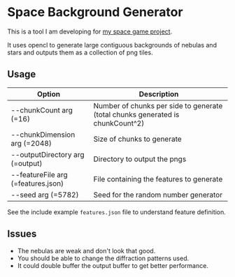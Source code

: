 # Space Background Generator

This is a tool I am developing for [my space game project](https://github.com/floomby/SpaceGame).

It uses opencl to generate large contiguous backgrounds of nebulas and stars and outputs them as a collection of png tiles.

## Usage

| Option | Description |
|--------|-------------|
| --chunkCount arg (=16) | Number of chunks per side to generate (total chunks generated is chunkCount^2) |
| --chunkDimension arg (=2048) | Size of chunks to generate |
| --outputDirectory arg (=output) | Directory to output the pngs |
| --featureFile arg (=features.json) | File containing the features to generate |
| --seed arg (=5782) | Seed for the random number generator |

See the include example `features.json` file to understand feature definition.

## Issues

* The nebulas are weak and don't look that good.
* You should be able to change the diffraction patterns used.
* It could double buffer the output buffer to get better performance.
